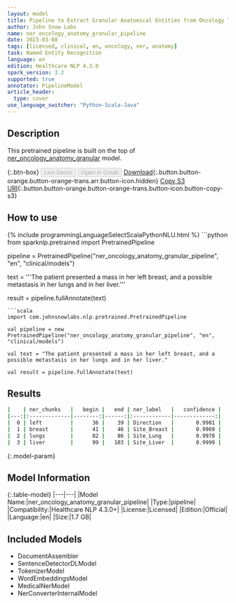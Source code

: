 ```yaml
---
layout: model
title: Pipeline to Extract Granular Anatomical Entities from Oncology Texts
author: John Snow Labs
name: ner_oncology_anatomy_granular_pipeline
date: 2023-03-08
tags: [licensed, clinical, en, oncology, ner, anatomy]
task: Named Entity Recognition
language: en
edition: Healthcare NLP 4.3.0
spark_version: 3.2
supported: true
annotator: PipelineModel
article_header:
  type: cover
use_language_switcher: "Python-Scala-Java"
---
```


## Description

This pretrained pipeline is built on the top of [ner_oncology_anatomy_granular](https://nlp.johnsnowlabs.com/2022/11/24/ner_oncology_anatomy_granular_en.html) model.

{:.btn-box}
<button class="button button-orange" disabled>Live Demo</button>
<button class="button button-orange" disabled>Open in Colab</button>
[Download](https://s3.amazonaws.com/auxdata.johnsnowlabs.com/clinical/models/ner_oncology_anatomy_granular_pipeline_en_4.3.0_3.2_1678286098380.zip){:.button.button-orange.button-orange-trans.arr.button-icon.hidden}
[Copy S3 URI](s3://auxdata.johnsnowlabs.com/clinical/models/ner_oncology_anatomy_granular_pipeline_en_4.3.0_3.2_1678286098380.zip){:.button.button-orange.button-orange-trans.button-icon.button-copy-s3}

## How to use



<div class="tabs-box" markdown="1">
{% include programmingLanguageSelectScalaPythonNLU.html %}
```python
from sparknlp.pretrained import PretrainedPipeline

pipeline = PretrainedPipeline("ner_oncology_anatomy_granular_pipeline", "en", "clinical/models")

text = '''The patient presented a mass in her left breast, and a possible metastasis in her lungs and in her liver.'''

result = pipeline.fullAnnotate(text)
```
```scala
import com.johnsnowlabs.nlp.pretrained.PretrainedPipeline

val pipeline = new PretrainedPipeline("ner_oncology_anatomy_granular_pipeline", "en", "clinical/models")

val text = "The patient presented a mass in her left breast, and a possible metastasis in her lungs and in her liver."

val result = pipeline.fullAnnotate(text)
```
</div>

## Results

```bash
|    | ner_chunks   |   begin |   end | ner_label   |   confidence |
|---:|:-------------|--------:|------:|:------------|-------------:|
|  0 | left         |      36 |    39 | Direction   |       0.9981 |
|  1 | breast       |      41 |    46 | Site_Breast |       0.9969 |
|  2 | lungs        |      82 |    86 | Site_Lung   |       0.9978 |
|  3 | liver        |      99 |   103 | Site_Liver  |       0.9999 |
```

{:.model-param}
## Model Information

{:.table-model}
|---|---|
|Model Name:|ner_oncology_anatomy_granular_pipeline|
|Type:|pipeline|
|Compatibility:|Healthcare NLP 4.3.0+|
|License:|Licensed|
|Edition:|Official|
|Language:|en|
|Size:|1.7 GB|

## Included Models

- DocumentAssembler
- SentenceDetectorDLModel
- TokenizerModel
- WordEmbeddingsModel
- MedicalNerModel
- NerConverterInternalModel